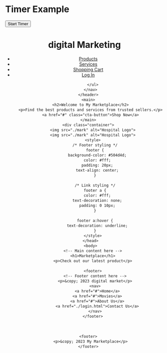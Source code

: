<!DOCTYPE html>
<html>
  <html>

  <title>Timer Example</title>
  <script>
    function startTimer() {
      var seconds = 10;
      var countdown = setInterval(function() {
        document.getElementById("timer").innerHTML = seconds + " seconds remaining";
        seconds--;
        if (seconds < 0) {
          clearInterval(countdown);
          document.getElementById("timer").innerHTML = "Timer has ended!";
        }
      }, 1000);
    }
  </script>
</head>
<body>
  <h1>Timer Example</h1>
  <button onclick="startTimer()">Start Timer</button>
  <p id="timer"></p>
</body>
</html>
  <head>
    <title>My Marketplace</title>
    <link rel="stylesheet" href="webb.css">
  </head>
  <body>
    <header>
      <h1>digital Marketing</h1>
      <nav>
        <ul>
          <li><a href="#">Products</a></li>
          <li><a href="#">Services</a></li>
          <li><a href="movie1.html">Shopping Cart</a></li>
          <li><a href="login.html">Log In</a></li>
         

        </ul>
      </nav>
    </header>
    <main>
      <h2>Welcome to My Marketplace</h2>
      <p>Find the best products and services from trusted sellers.</p>
      <a href="#" class="cta-button">Shop Now</a>
    </main>
    <div class="container">
		<img src="./mark" alt="Hospital Logo">
        <img src="./mark" alt="Hospital Logo">
        <style>
          /* Footer styling */
          footer {
            background-color: #504d4d;
            color: #fff;
            padding: 20px;
            text-align: center;
          }
      
          /* Link styling */
          footer a {
            color: #fff;
            text-decoration: none;
            padding: 0 10px;
          }
      
          footer a:hover {
            text-decoration: underline;
          }
        </style>
      </head>
      <body>
        <!-- Main content here -->
        <h1>Marketplace</h1>
        <p>Check out our latest product</p>
      
        <footer>
          <!-- Footer content here -->
          <p>&copy; 2023 digital market</p>
          <nav>
            <a href="#">Home</a>
            <a href="#">Movies</a>
            <a href="#">About Us</a>
            <a href="./login.html">Contact Us</a>
          </nav>
        </footer>
        
        
        
    <footer>
      <p>&copy; 2023 My Marketplace</p>
    </footer>
  </body>
</html>

